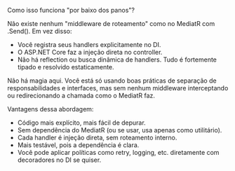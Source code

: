 
Como isso funciona "por baixo dos panos"?

Não existe nenhum "middleware de roteamento" como no MediatR com .Send(). Em vez disso:
* Você registra seus handlers explicitamente no DI.
* O ASP.NET Core faz a injeção direta no controller.
* Não há reflection ou busca dinâmica de handlers. Tudo é fortemente tipado e resolvido estaticamente.

Não há magia aqui. Você está só usando boas práticas de separação de responsabilidades e interfaces, mas sem nenhum middleware interceptando ou redirecionando a chamada como o MediatR faz.


Vantagens dessa abordagem:
* Código mais explícito, mais fácil de depurar.
* Sem dependência do MediatR (ou se usar, usa apenas como utilitário).
* Cada handler é injeção direta, sem roteamento interno.
* Mais testável, pois a dependência é clara.
* Você pode aplicar políticas como retry, logging, etc. diretamente com decoradores no DI se quiser.

